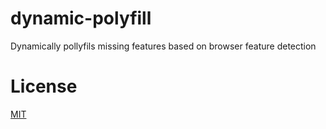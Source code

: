 # dynamic-polyfill
Dynamically pollyfils missing features based on browser feature detection

# License
[MIT](LICENSE)
